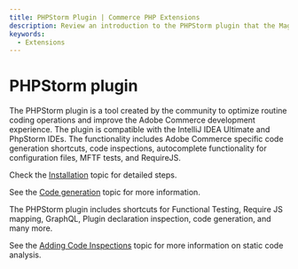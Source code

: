 ```yaml
---
title: PHPStorm Plugin | Commerce PHP Extensions
description: Review an introduction to the PHPStorm plugin that the Magento Open Source community developed to improve the Adobe Commerce developer experience.
keywords:
  - Extensions
---
```


# PHPStorm plugin

The PHPStorm plugin is a tool created by the community to optimize routine coding operations and improve the Adobe Commerce development experience. The plugin is compatible with the IntelliJ IDEA Ultimate and PhpStorm IDEs. The functionality includes Adobe Commerce specific code generation shortcuts, code inspections, autocomplete functionality for configuration files, MFTF tests, and RequireJS.

Check the [Installation](install.md) topic for detailed steps.

See the [Code generation](code-generation.md) topic for more information.

The PHPStorm plugin includes shortcuts for Functional Testing, Require JS mapping, GraphQL, Plugin declaration inspection, code generation, and many more.

See the [Adding Code Inspections](add-code-inspections.md) topic for more information on static code analysis.
